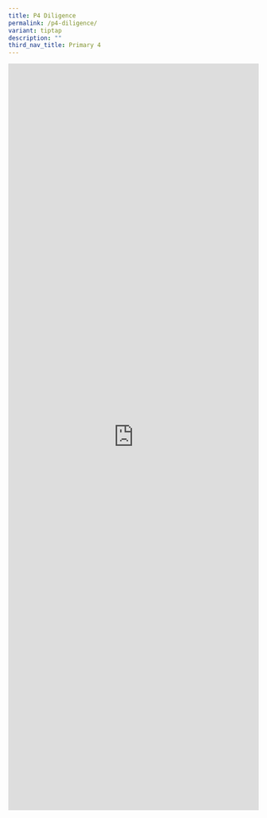 ```yaml
---
title: P4 Diligence
permalink: /p4-diligence/
variant: tiptap
description: ""
third_nav_title: Primary 4
---
```

<div class="iframe-wrapper">
<iframe height="1500" width="100%" allowfullscreen="true" frameborder="0" src="https://docs.google.com/document/d/e/2PACX-1vRqMbWwBNygSN_7DUn-okRjJI6TUoALGA7DSKcThSEIBdcTQxLPeIrXM3FMoe7gag/pub?embedded=true"></iframe>
</div>
<p></p>